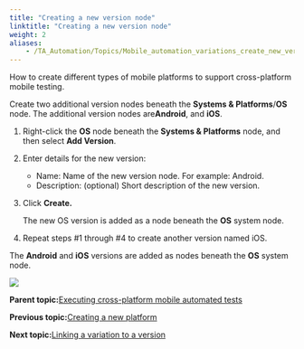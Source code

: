 ```yaml
--- 
title: "Creating a new version node"
linktitle: "Creating a new version node"
weight: 2
aliases: 
    - /TA_Automation/Topics/Mobile_automation_variations_create_new_version.html
---
```


How to create different types of mobile platforms to support cross-platform mobile testing.

Create two additional version nodes beneath the **Systems & Platforms**/**OS** node. The additional version nodes are**Android**, and **iOS**.

1.  Right-click the **OS** node beneath the **Systems & Platforms** node, and then select **Add Version**.

2.  Enter details for the new version:

    -   Name: Name of the new version node. For example: Android.
    -   Description: \(optional\) Short description of the new version.
3.  Click **Create.**

    The new OS version is added as a node beneath the **OS** system node.

4.  Repeat steps \#1 through \#4 to create another version named iOS.


The **Android** and **iOS** versions are added as nodes beneath the **OS** system node.

![](/images//Images/Mobile_automation_new_version.png)

**Parent topic:**[Executing cross-platform mobile automated tests](/TA_Automation/Topics/Mobile_automation_FAQ_variations_cross_platform.html)

**Previous topic:**[Creating a new platform](/TA_Automation/Topics/Mobile_automation_variations_create_new_system.html)

**Next topic:**[Linking a variation to a version](/TA_Automation/Topics/Mobile_automation_variations_linking.html)

